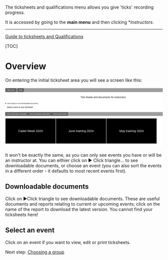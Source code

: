 The ticksheets and qualifications menu allows you give 'ticks' recording progress. 

It is accessed by going to the **main menu** and then clicking **Instructors*.
___

[Guide to ticksheets and Qualifications](ticksheets_and_qualifications_guide.md)
 
[TOC]

# Overview

On entering the initial ticksheet area you will see a screen like this:

![ticksheet_entry.png](\static\ticksheet_entry.png)

It won't be exactly the same, as you can only see events you have or will be an instructor at. You can eithier click on  ► Click triangle...  to see downloadable documents, or choose an event (you can also sort the events in a different order - it defaults to most recent events first).

## Downloadable documents

Click on  ►Click triangle to see downloadable documents. These are useful documents and reports relating to current or upcoming events; click on the name of the report to download the latest version. You cannot find your ticksheets here!

## Select an event

Click on an event if you want to view, edit or print ticksheets.

Next step: [Choosing a group](ticksheets_choose_group_help.md)